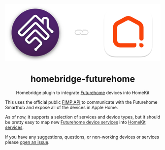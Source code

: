 <p align="center">
   <a href="https://github.com/adrianjagielak/homebridge-futurehome"><img alt="Homebridge Verified" src="https://github.com/adrianjagielak/homebridge-futurehome/raw/latest/assets/homebridge_futurehome_logo.png" width="600px"></a>
</p>
<span align="center">

# homebridge-futurehome

Homebridge plugin to integrate [Futurehome](https://www.futurehome.io) devices into HomeKit

</span>

This uses the official public [FIMP API](https://github.com/futurehomeno/fimp-api) to communicate with the Futurehome Smarthub and expose all of the devices in Apple Home.

As of now, it supports a selection of services and device types, but it should be pretty easy to map new [Futurehome device services](https://github.com/futurehomeno/fimp-api/tree/master/device_services/generic) into [HomeKit services](https://developers.homebridge.io/#/service).

If you have any suggestions, questions, or non-working devices or services please [open an issue](https://github.com/adrianjagielak/homebridge-futurehome/issues).
